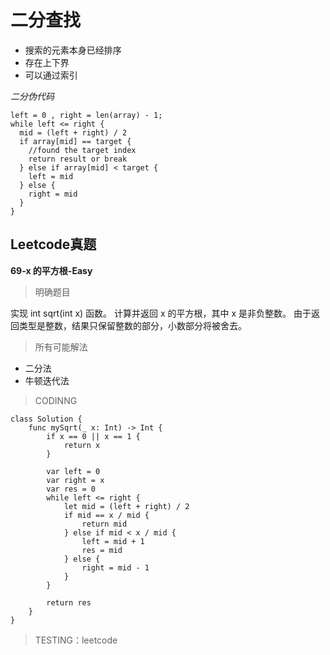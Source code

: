 # 二分查找

- 搜索的元素本身已经排序
- 存在上下界
- 可以通过索引

*二分伪代码*
```
left = 0 , right = len(array) - 1;
while left <= right {
  mid = (left + right) / 2
  if array[mid] == target {
    //found the target index
    return result or break
  } else if array[mid] < target {
    left = mid
  } else {
    right = mid
  }
}
```
## Leetcode真题

**69-x 的平方根-Easy**

> 明确题目

实现 int sqrt(int x) 函数。
计算并返回 x 的平方根，其中 x 是非负整数。
由于返回类型是整数，结果只保留整数的部分，小数部分将被舍去。

> 所有可能解法

- 二分法
- 牛顿迭代法

> CODINNG

```
class Solution {
    func mySqrt(_ x: Int) -> Int {
        if x == 0 || x == 1 {
            return x
        }

        var left = 0
        var right = x
        var res = 0
        while left <= right {
            let mid = (left + right) / 2
            if mid == x / mid {
                return mid
            } else if mid < x / mid {
                left = mid + 1
                res = mid
            } else {
                right = mid - 1
            }
        }

        return res
    }
}
```
> TESTING：leetcode
